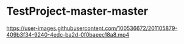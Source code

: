 # TestProject-master-master



https://user-images.githubusercontent.com/100536672/201105879-409b3f34-9240-4edc-ba2d-0f0baeec18a8.mp4

